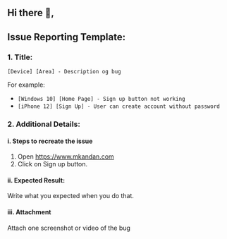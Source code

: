 ## Hi there 👋,

## Issue Reporting Template:

### 1. Title: 

    [Device] [Area] - Description og bug

For example:

- `[Windows 10] [Home Page] - Sign up button not working`
- `[iPhone 12] [Sign Up] - User can create account without password`

### 2. Additional Details:

#### i. Steps to recreate the issue
   1. Open https://www.mkandan.com
   2. Click on Sign up button.

#### ii. Expected Result:

   Write what you expected when you do that.
   
#### iii. Attachment

   Attach one screenshot or video of the bug

